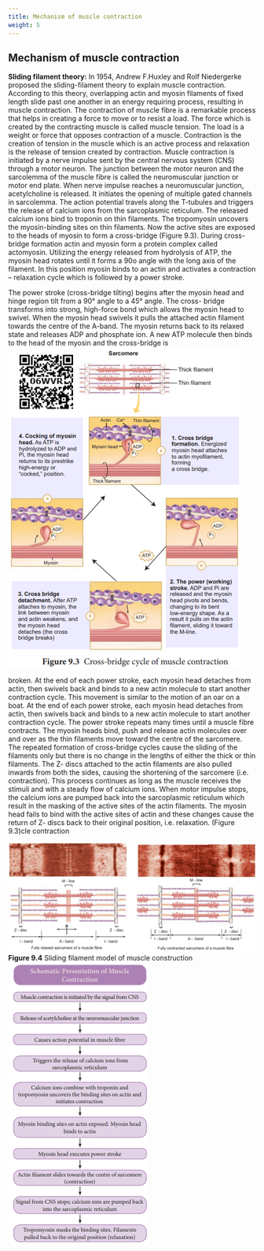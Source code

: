 ```yaml
---
title: Mechanism of muscle contraction
weight: 5
---
```


## Mechanism of muscle contraction


**Sliding filament theory:** In 1954, Andrew F.Huxley and Rolf Niedergerke proposed the sliding-filament theory to explain muscle contraction. According to this theory, overlapping actin and myosin filaments of fixed length slide past one another in an energy requiring process, resulting in muscle contraction. The contraction of muscle fibre is a remarkable process that helps in creating a force to move or to resist a load. The force which is created by the contracting muscle is called muscle tension. The load is a weight or force that opposes contraction of a muscle. Contraction is the creation of tension in the muscle which is an active process and relaxation is the release of tension created by contraction. Muscle contraction is initiated by a nerve impulse sent by the central nervous system (CNS) through a motor neuron. The junction between the motor neuron and the sarcolemma of the muscle fibre is called the neuromuscular junction or motor end plate. When nerve impulse reaches a neuromuscular junction, acetylcholine is released. It initiates the opening of multiple gated channels in sarcolemma. The action potential travels along the T-tubules and triggers the release of calcium ions from the sarcoplasmic reticulum. The released calcium ions bind to troponin on thin filaments. The tropomyosin uncovers the myosin-binding sites on thin filaments. Now the active sites are exposed to the heads of myosin to form a cross-bridge (Figure 9.3). During cross-bridge formation actin and myosin form a protein complex called actomyosin. Utilizing the energy released from hydrolysis of ATP, the myosin head rotates until it forms a 90o angle with the long axis of the filament. In this position myosin binds to an actin and activates a contraction – relaxation cycle which is followed by a power stroke.

The power stroke (cross-bridge tilting) begins after the myosin head and hinge region tilt from a 90° angle to a 45° angle. The cross- bridge transforms into strong, high-force bond which allows the myosin head to swivel. When the myosin head swivels it pulls the attached actin filament towards the centre of the A-band. The myosin returns back to its relaxed state and releases ADP and phosphate ion. A new ATP molecule then binds to the head of the myosin and the cross-bridge is
![alt text](<Cross- bridge cycle.png>)


broken. At the end of each power stroke, each myosin head detaches from actin, then swivels back and binds to a new actin molecule to start another contraction cycle. This movement is similar to the motion of an oar on a boat. At the end of each power stroke, each myosin head detaches from actin, then swivels back and binds to a new actin molecule to start another contraction cycle. The power stroke repeats many times until a muscle fibre contracts. The myosin heads bind, push and release actin molecules over and over as the thin filaments move toward the centre of the sarcomere. The repeated formation of cross-bridge cycles cause the sliding of the filaments only but there is no change in the lengths of either the thick or thin filaments. The Z- discs attached to the actin filaments are also pulled inwards from both the sides, causing the shortening of the sarcomere (i.e. contraction). This process continues as long as the muscle receives the stimuli and with a steady flow of calcium ions. When motor impulse stops, the calcium ions are pumped back into the sarcoplasmic reticulum which result in the masking of the active sites of the actin filaments. The myosin head fails to bind with the active sites of actin and these changes cause the return of Z- discs back to their original position, i.e. relaxation. (Figure 9.3)cle contraction

![alt text](<musle fibre.png>)
**Figure 9.4** Sliding filament model of muscle construction
![alt text](<Schematic presentation.png>)

